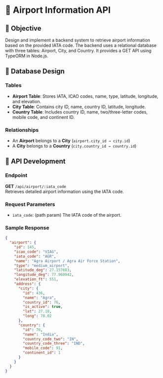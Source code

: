 # 🛫 Airport Information API

## 📌 Objective
Design and implement a backend system to retrieve airport information based on the provided IATA code. The backend uses a relational database with three tables: Airport, City, and Country. It provides a GET API using TypeORM in Node.js.

## 🧱 Database Design

### Tables
- **Airport Table**: Stores IATA, ICAO codes, name, type, latitude, longitude, and elevation.
- **City Table**: Contains city ID, name, country ID, latitude, longitude.
- **Country Table**: Includes country ID, name, two/three-letter codes, mobile code, and continent ID.

### Relationships
- An **Airport** belongs to a **City** (`airport.city_id → city.id`)
- A **City** belongs to a **Country** (`city.country_id → country.id`)

## 🧪 API Development

### Endpoint
**GET** `/api/airport/:iata_code`  
Retrieves detailed airport information using the IATA code.

### Request Parameters
- `iata_code`: (path param) The IATA code of the airport.

### Sample Response
```json
{
  "airport": {
    "id": 145,
    "icao_code": "VIAG",
    "iata_code": "AGR",
    "name": "Agra Airport / Agra Air Force Station",
    "type": "medium_airport",
    "latitude_deg": 27.157683,
    "longitude_deg": 77.960942,
    "elevation_ft": 551,
    "address": {
      "city": {
        "id": 436,
        "name": "Agra",
        "country_id": 76,
        "is_active": true,
        "lat": 27.18,
        "long": 78.02
      },
      "country": {
        "id": 76,
        "name": "India",
        "country_code_two": "IN",
        "country_code_three": "IND",
        "mobile_code": 91,
        "continent_id": 1
      }
    }
  }
}
